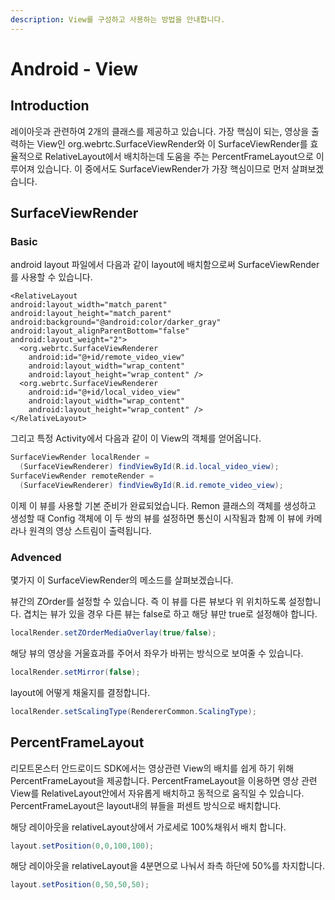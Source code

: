 ```yaml
---
description: View를 구성하고 사용하는 방법을 안내합니다.
---
```


# Android - View

## Introduction

레이아웃과 관련하여 2개의 클래스를 제공하고 있습니다. 가장 핵심이 되는, 영상을 출력하는 View인 org.webrtc.SurfaceViewRender와 이 SurfaceViewRender를 효율적으로 RelativeLayout에서 배치하는데 도움을 주는 PercentFrameLayout으로 이루어져 있습니다. 이 중에서도 SurfaceViewRender가 가장 핵심이므로 먼저 살펴보겠습니다.

## SurfaceViewRender

### Basic

android layout 파일에서 다음과 같이 layout에 배치함으로써 SurfaceViewRender를 사용할 수 있습니다.

```markup
<RelativeLayout
android:layout_width="match_parent"
android:layout_height="match_parent"
android:background="@android:color/darker_gray"
android:layout_alignParentBottom="false"
android:layout_weight="2">
  <org.webrtc.SurfaceViewRenderer
    android:id="@+id/remote_video_view"
    android:layout_width="wrap_content"
    android:layout_height="wrap_content" />
  <org.webrtc.SurfaceViewRenderer
    android:id="@+id/local_video_view"
    android:layout_width="wrap_content"
    android:layout_height="wrap_content" />
</RelativeLayout>
```

그리고 특정 Activity에서 다음과 같이 이 View의 객체를 얻어옵니다.

```java
SurfaceViewRender localRender =
  (SurfaceViewRenderer) findViewById(R.id.local_video_view);
SurfaceViewRender remoteRender =
  (SurfaceViewRenderer) findViewById(R.id.remote_video_view);
```

이제 이 뷰를 사용할 기본 준비가 완료되었습니다. Remon 클래스의 객체를 생성하고 생성할 때 Config 객체에 이 두 쌍의 뷰를 설정하면 통신이 시작됨과 함께 이 뷰에 카메라나 원격의 영상 스트림이 출력됩니다.

### Advenced

몇가지 이 SurfaceViewRender의 메소드를 살펴보겠습니다.

뷰간의 ZOrder를 설정할 수 있습니다. 즉 이 뷰를 다른 뷰보다 위 위치하도록 설정합니다. 겹치는 뷰가 있을 경우 다른 뷰는 false로 하고 해당 뷰만 true로 설정해야 합니다.

```java
localRender.setZOrderMediaOverlay(true/false);
```

해당 뷰의 영상을 거울효과를 주어서 좌우가 바뀌는 방식으로 보여줄 수 있습니다.

```java
localRender.setMirror(false);
```

layout에 어떻게 채울지를 결정합니다.

```java
localRender.setScalingType(RendererCommon.ScalingType);
```

## PercentFrameLayout

리모트몬스터 안드로이드 SDK에서는 영상관련 View의 배치를 쉽게 하기 위해 PercentFrameLayout을 제공합니다. PercentFrameLayout을 이용하면 영상 관련 View를 RelativeLayout안에서 자유롭게 배치하고 동적으로 움직일 수 있습니다. PercentFrameLayout은 layout내의 뷰들을 퍼센트 방식으로 배치합니다.

해당 레이아웃을 relativeLayout상에서 가로세로 100%채워서 배치 합니다.

```java
layout.setPosition(0,0,100,100);
```

해당 레이아웃을 relativeLayout을 4분면으로 나눠서 좌측 하단에 50%를 차지합니다.

```java
layout.setPosition(0,50,50,50);
```

